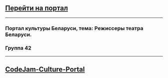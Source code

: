 ## [Перейти на портал](https://loori-r.github.io/belarus_directors/)
***
### Портал культуры Беларуси, тема: Режиссеры театра Беларуси.
### Группа 42
***
## [CodeJam-Culture-Portal](https://github.com/rolling-scopes-school/tasks/blob/2018-Q3/tasks/codejam-culture-portal.md)
